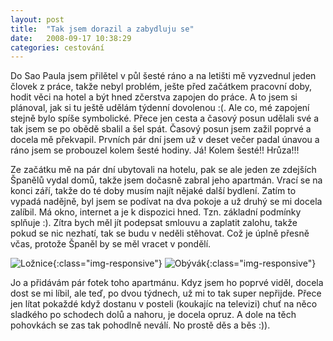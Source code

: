 ```yaml
---
layout: post
title:  "Tak jsem dorazil a zabydluju se"
date:   2008-09-17 10:38:29
categories: cestování
---
```


Do Sao Paula jsem přilětel v půl šesté ráno a na letišti mě vyzvednul jeden človek z práce, takže nebyl problém, ješte před začátkem pracovní doby, hodit věci na hotel a být hned zčerstva zapojen do práce. A to jsem si plánoval, jak si tu ještě udělám týdenní dovolenou :(. Ale co, mé zapojení stejně bylo spíše symbolické. Přece jen cesta a časový posun udělali své a tak jsem se po obědě sbalil a šel spát. Časový posun jsem zažil poprvé a docela mě překvapil. Prvních pár dní jsem už v deset večer padal únavou a ráno jsem se probouzel kolem šesté hodiny. Já! Kolem šesté!! Hrůza!!!

Ze začátku mě na pár dní ubytovali na hotelu, pak se ale jeden ze zdejších Španělů vydal domů, takže jsem dočasně zabral jeho apartmán. Vrací se na konci září, takže do té doby musím najít nějaké další bydlení. Zatím to vypadá nadějně, byl jsem se podívat na dva pokoje a už druhý se mi docela zalíbil. Má okno, internet a je k dispozici hned. Tzn. základní podmínky splňuje :). Zítra bych měl jít podepsat smlouvu a zaplatit zalohu, takže pokud se nic nezhatí, tak se budu v neděli stěhovat. Což je úplně přesně včas, protože Španěl by se měl vracet v pondělí.

![Ložnice](https://lh3.googleusercontent.com/4lPwYcBFFido5N0ZD2LNWrhpXxMkdyLia1zLqe5PjzgSh3njiTJ_XriOvuCAxnrboxNmTWJXlS1gYKNQjiKJCbXdoGyO8_rk5-UjSbcOHsg4DCPyfDtgtMcA7YzqFJLFM9vDN2-Sw3VcSOHu2dkdlfTCAQL-HgH9pBT87Fmh3d6QcTCLOkunkDjJPhm2VygNIOW-jEe4bGxsaku-AtfTENJUdSxTlf4AyRAjtTNqNDYNE8uiXmhkwWpluJOmEzpI7qY-sfFFApbTrccp4Os4CHFlMGrHTmNi0NKbi9T9QhVbf0_g1FM7YUlR8yLm3VKIlSxO87tZPfjgniy49V1lryEuHdWGajF08FE9nkvxKmzQof9d3bdExHkjST8FpkIJyD0i6r_1G1le87uvjteJJxQwJGW-gwf_n6_VtXCwgafaFdWueyrkds550l9DsPvk8l8D9cOo0ochW3kIaZ7wF-wiYRcUeMCBMdx6dS-iWxQADywQjhkIfiWqCLdKRAR-djq9NpnxLq-gMbH_Gjh-QBkXLs5Asp4occsOfLW3Uzmhsg1W9cN6Vx-oLfWXd5ycDAJv2HDEDwp7id9UJcs6bz5GpXIxjZe80GHPkKrUfCcmd22uzgj9=w640-h427-no){:class="img-responsive"}
![Obývák](https://lh3.googleusercontent.com/Uiax-ZZ15z-1gdLk7Ir67dn_LJp4AcmIaZaScwywgxLiJPpTgn8gvvH-Z4gsnU0ZO_dN1Vvd1xpKPh1-JUrFN4rXcbJweyc_rfmmCNhB4iarYiaiOIyWMTi9NRYUlh6oy-hzHzgB1HKDA6CAOIiQE0iW63klqd2yUgL8mZpCtzsbQDIcFG-Ec1H6TKZZuF1pzOE44J1_x_jekeoMDzzEiSdKsqqLac3HuFbFbjOQ93sD0YTzXQteBBuu8exSYGPnbOxRcM3X05g-4kMVtWGmlq9Z1ke-1RjAcxH2TsmvmZWeVWgSwrATpt7R6iJcwi6UC0BzA1Uue_byH2oqOpfGS49QX7izVvCVydL_j8R8ci-mnRw0n7n5KndZz48A4_l5UhV46NtDiXqYBA3wzMN7SgS-QmZdnnxJgz776-BZgfCDMAlXZlFbaZh4AX0HIMKfAsdl5Btg_soauZTCHUWQvJ25c34LMsXA528fByXYOpBPNOA6fxkF0SXbQ_7CCKFlEzLv9x--VLFsRBsjr7XOr1IEYcECLAsaibYMZg_XN52HtxMh-Z1Zn_75tG104eaTlJvVqQFaH-fQhaEuqX7H4toXbX8MO0HduTAPYs_LK2iQLwM7PDmR=w649-h433-no){:class="img-responsive"}

Jo a přidávám pár fotek toho apartmánu. Kdyz jsem ho poprvé viděl, docela dost se mi líbil, ale teď, po dvou týdnech, už mi to tak super nepřijde. Přece jen lítat pokaždé když dostanu v posteli (koukajíc na televizi) chuť na něco sladkého po schodech dolů a nahoru, je docela opruz. A dole na těch pohovkách se zas tak pohodlně neválí. No prostě děs a běs :)).